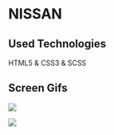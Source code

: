 <h1> NISSAN </h1>

<h2> Used Technologies </h2>

HTML5 & CSS3 & SCSS

<h2> Screen Gifs </h2>

![](nissan1.gif)

![](nissan2.gif)